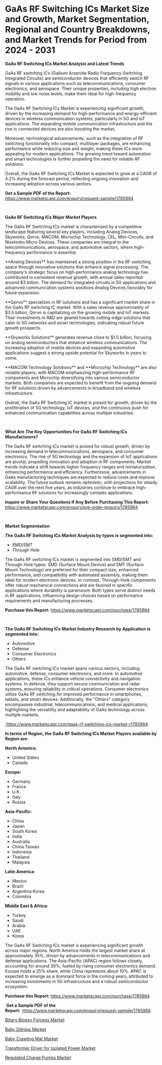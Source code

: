 <p><h1>GaAs RF Switching ICs Market Size and Growth, Market Segmentation, Regional and Country Breakdowns, and Market Trends for Period from 2024 -  2031</h1></p><p><strong>GaAs RF Switching ICs Market Analysis and Latest Trends</strong></p>
<p><p>GaAs RF switching ICs (Gallium Arsenide Radio Frequency Switching Integrated Circuits) are semiconductor devices that efficiently switch RF signals in various applications such as telecommunications, consumer electronics, and aerospace. Their unique properties, including high electron mobility and low noise levels, make them ideal for high-frequency operation. </p><p>The GaAs RF Switching ICs Market is experiencing significant growth, driven by the increasing demand for high-performance and energy-efficient devices in wireless communication systems, particularly in 5G and IoT applications. The expanding mobile communication infrastructure and the rise in connected devices are also boosting the market. </p><p>Moreover, technological advancements, such as the integration of RF switching functionality into compact, multilayer packages, are enhancing performance while reducing size and weight, making these ICs more appealing for modern applications. The growing trend toward automation and smart technologies is further propelling the need for reliable RF solutions. </p><p>Overall, the GaAs RF Switching ICs Market is expected to grow at a CAGR of 4.2% during the forecast period, reflecting ongoing innovation and increasing adoption across various sectors.</p></p>
<p><strong>Get a Sample PDF of the Report:&nbsp;</strong> <a href="https://www.marketscagr.com/enquiry/request-sample/1785984?utm_campaign=1268&utm_medium=2&utm_source=Github&utm_content=ia&utm_term=13102024&utm_id=gaas-rf-switching-ics">https://www.marketscagr.com/enquiry/request-sample/1785984</a></p>
<p>&nbsp;</p>
<p><strong>GaAs RF Switching ICs Major Market Players</strong></p>
<p><p>The GaAs RF Switching ICs market is characterized by a competitive landscape featuring several key players, including Analog Devices, Skyworks, Qorvo, MACOM, Microchip Technology, CEL, Mini-Circuits, and Nisshinbo Micro Devices. These companies are integral to the telecommunications, aerospace, and automotive sectors, where high-frequency performance is essential.</p><p>**Analog Devices** has maintained a strong position in the RF switching space through innovative solutions that enhance signal processing. The company's strategic focus on high-performance analog technology has contributed to consistent revenue growth, with annual sales reported around $3 billion. The demand for integrated circuits in 5G applications and advanced communication systems positions Analog Devices favorably for future expansion.</p><p>**Qorvo** specializes in RF solutions and has a significant market share in the GaAs RF switching IC market. With a sales revenue approximately of $3.5 billion, Qorvo is capitalizing on the growing mobile and IoT markets. Their investments in R&D are geared towards cutting-edge solutions that cater to 5G networks and smart technologies, indicating robust future growth prospects.</p><p>**Skyworks Solutions** generates revenue close to $1.5 billion, focusing on analog semiconductors that enhance wireless communications. The increasing adoption of mobile devices and expanding automotive applications suggest a strong upside potential for Skyworks in years to come.</p><p>**MACOM Technology Solutions** and **Microchip Technology** are also notable players, with MACOM emphasizing high-performance RF components and Microchip diversifying into various semiconductor markets. Both companies are expected to benefit from the ongoing demand for RF solutions driven by advancements in broadband and wireless infrastructure.</p><p>Overall, the GaAs RF Switching IC market is poised for growth, driven by the proliferation of 5G technology, IoT devices, and the continuous push for enhanced communication capabilities across multiple industries.</p></p>
<p>&nbsp;</p>
<p><strong>What Are The Key Opportunities For GaAs RF Switching ICs Manufacturers?</strong></p>
<p><p>The GaAs RF switching ICs market is poised for robust growth, driven by increasing demand in telecommunications, aerospace, and consumer electronics. The rise of 5G technology and the expansion of IoT applications are pivotal, propelling innovation and adoption in RF components. Market trends indicate a shift towards higher frequency ranges and miniaturization, enhancing performance and efficiency. Furthermore, advancements in GaAs manufacturing techniques are expected to reduce costs and improve scalability. The future outlook remains optimistic, with projections for steady CAGR over the next five years, as industries continue to embrace high-performance RF solutions for increasingly complex applications.</p></p>
<p><strong>Inquire or Share Your Questions If Any Before Purchasing This Report:</strong> <a href="https://www.marketscagr.com/enquiry/pre-order-enquiry/1785984?utm_campaign=1268&utm_medium=2&utm_source=Github&utm_content=ia&utm_term=13102024&utm_id=gaas-rf-switching-ics">https://www.marketscagr.com/enquiry/pre-order-enquiry/1785984</a></p>
<p>&nbsp;</p>
<p><strong>Market Segmentation</strong></p>
<p><strong>The GaAs RF Switching ICs Market Analysis by types is segmented into:</strong></p>
<p><ul><li>SMD/SMT</li><li>Through Hole</li></ul></p>
<p><p>The GaAs RF switching ICs market is segmented into SMD/SMT and Through-Hole types. SMD (Surface Mount Device) and SMT (Surface Mount Technology) are preferred for their compact size, enhanced performance, and compatibility with automated assembly, making them ideal for modern electronic devices. In contrast, Through-Hole components offer robust mechanical connections and are favored in specific applications where durability is paramount. Both types serve distinct needs in RF applications, influencing design choices based on performance requirements and manufacturing processes.</p></p>
<p><strong>Purchase this Report:&nbsp;</strong><a href="https://www.marketscagr.com/purchase/1785984?utm_campaign=1268&utm_medium=2&utm_source=Github&utm_content=ia&utm_term=13102024&utm_id=gaas-rf-switching-ics">https://www.marketscagr.com/purchase/1785984</a></p>
<p>&nbsp;</p>
<p><strong>The GaAs RF Switching ICs Market Industry Research by Application is segmented into:</strong></p>
<p><ul><li>Automotive</li><li>Defense</li><li>Consumer Electronics</li><li>Others</li></ul></p>
<p><p>The GaAs RF switching ICs market spans various sectors, including automotive, defense, consumer electronics, and more. In automotive applications, these ICs enhance vehicle connectivity and navigation systems. In defense, they support secure communication and radar systems, ensuring reliability in critical operations. Consumer electronics utilize GaAs RF switching for improved performance in smartphones, tablets, and smart devices. Additionally, the "Others" category encompasses industrial, telecommunications, and medical applications, highlighting the versatility and adaptability of GaAs technology across multiple markets.</p></p>
<p><a href="https://www.marketscagr.com/gaas-rf-switching-ics-market-r1785984?utm_campaign=1268&utm_medium=2&utm_source=Github&utm_content=ia&utm_term=13102024&utm_id=gaas-rf-switching-ics">&nbsp;https://www.marketscagr.com/gaas-rf-switching-ics-market-r1785984</a></p>
<p><strong>In terms of Region, the GaAs RF Switching ICs Market Players available by Region are:</strong></p>
<p>
    <p> <strong> North America: </strong>
        <ul>
            <li>United States</li>
            <li>Canada</li>
        </ul>
        </p> 
    <p> <strong> Europe: </strong>
        <ul>
            <li>Germany</li>
            <li>France</li>
            <li>U.K.</li>
            <li>Italy</li>
            <li>Russia</li>
        </ul>
        </p> 
    <p> <strong> Asia-Pacific: </strong>
        <ul>
            <li>China</li>
            <li>Japan</li>
            <li>South Korea</li>
            <li>India</li>
            <li>Australia</li>
            <li>China Taiwan</li>
            <li>Indonesia</li>
            <li>Thailand</li>
            <li>Malaysia</li>
        </ul>
        </p> 
    <p> <strong> Latin America: </strong>
        <ul>
            <li>Mexico</li>
            <li>Brazil</li>
            <li>Argentina Korea</li>
            <li>Colombia</li>
        </ul>
        </p> 
    <p> <strong> Middle East & Africa: </strong>
        <ul>
            <li>Turkey</li>
            <li>Saudi</li>
            <li>Arabia</li>
            <li>UAE</li>
            <li>Korea</li>
        </ul>
    </p>
    </p>
<p><p>The GaAs RF Switching ICs market is experiencing significant growth across major regions. North America holds the largest market share at approximately 35%, driven by advancements in telecommunications and defense applications. The Asia-Pacific (APAC) region follows closely, accounting for around 30%, fueled by rising consumer electronics demand. Europe holds a 25% share, while China represents about 10%. APAC is expected to emerge as a dominant force in the coming years, attributed to increasing investments in 5G infrastructure and a robust semiconductor ecosystem.</p></p>
<p><strong>Purchase this Report: </strong><a href="https://www.marketscagr.com/purchase/1785984?utm_campaign=1268&utm_medium=2&utm_source=Github&utm_content=ia&utm_term=13102024&utm_id=gaas-rf-switching-ics">https://www.marketscagr.com/purchase/1785984</a></p>
<p>&nbsp;<strong>Get a Sample PDF of the Report:&nbsp;&nbsp;</strong><a href="https://www.marketscagr.com/enquiry/request-sample/1785984?utm_campaign=1268&utm_medium=2&utm_source=Github&utm_content=ia&utm_term=13102024&utm_id=gaas-rf-switching-ics">https://www.marketscagr.com/enquiry/request-sample/1785984</a></p>
<p><strong></strong></p>
<p><p><a href="https://www.linkedin.com/pulse/biliary-biopsy-forceps-market-global-share-ranking-overall-4yz7e?utm_campaign=1268&utm_medium=2&utm_source=Github&utm_content=ia&utm_term=13102024&utm_id=gaas-rf-switching-ics">Biliary Biopsy Forceps Market</a></p><p><a href="https://www.linkedin.com/pulse/baby-ddrops-revenue-growth-report-2024-2031-observi-iy6le?utm_campaign=1268&utm_medium=2&utm_source=Github&utm_content=ia&utm_term=13102024&utm_id=gaas-rf-switching-ics">Baby Ddrops Market</a></p><p><a href="https://www.linkedin.com/pulse/disruption-innovation-baby-crawling-mat-industry-market-s3whe?utm_campaign=1268&utm_medium=2&utm_source=Github&utm_content=ia&utm_term=13102024&utm_id=gaas-rf-switching-ics">Baby Crawling Mat Market</a></p><p><a href="https://github.com/chelsiesno99/Market-Research-Report-List-1/blob/main/transformer-driver-for-isolated-power-market.md?utm_campaign=1268&utm_medium=2&utm_source=Github&utm_content=ia&utm_term=13102024&utm_id=gaas-rf-switching-ics">Transformer Driver for Isolated Power Market</a></p><p><a href="https://github.com/gileseldu9dc/Market-Research-Report-List-1/blob/main/regulated-charge-pumps-market.md?utm_campaign=1268&utm_medium=2&utm_source=Github&utm_content=ia&utm_term=13102024&utm_id=gaas-rf-switching-ics">Regulated Charge Pumps Market</a></p></p>